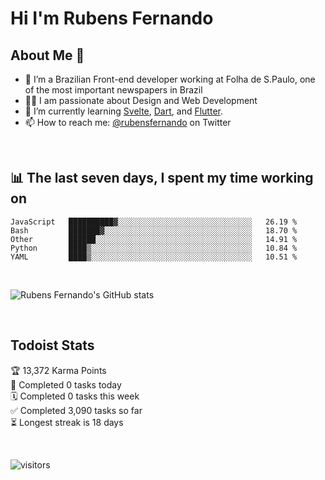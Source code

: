 # Hi I'm Rubens Fernando

## About Me 🚀

- 🌱 I’m a Brazilian Front-end developer working at Folha de S.Paulo, one of the most important newspapers in Brazil
- 👨‍💻 I am passionate about Design and Web Development
- 📖 I’m currently learning [Svelte](https://svelte.dev/), [Dart](https://dart.dev/), and [Flutter](https://flutter.dev/).
- 📫 How to reach me: [@rubensfernando](https://twitter.com/rubensfernando) on Twitter

<br />

## 📊 The last seven days, I spent my time working on

<!--START_SECTION:waka-->
```text
JavaScript   ██████████▓░░░░░░░░░░░░░░░░░░░░░░░░░░░░░░   26.19 % 
Bash         ███████▓░░░░░░░░░░░░░░░░░░░░░░░░░░░░░░░░░   18.70 % 
Other        ██████░░░░░░░░░░░░░░░░░░░░░░░░░░░░░░░░░░░   14.91 % 
Python       ████▒░░░░░░░░░░░░░░░░░░░░░░░░░░░░░░░░░░░░   10.84 % 
YAML         ████▒░░░░░░░░░░░░░░░░░░░░░░░░░░░░░░░░░░░░   10.51 % 
```
<!--END_SECTION:waka-->

<br />

![Rubens Fernando's GitHub stats](https://github-readme-stats.vercel.app/api?username=rubensfernando&show_icons=true&hide_border=true)

<br />

## Todoist Stats

<!-- TODO-IST:START -->
🏆  13,372 Karma Points           
🌸  Completed 0 tasks today           
🗓  Completed 0 tasks this week           
✅  Completed 3,090 tasks so far           
⏳  Longest streak is 18 days
<!-- TODO-IST:END -->

<br>

![visitors](https://visitor-badge.laobi.icu/badge?page_id=rubensfernando.rubensfernando)
